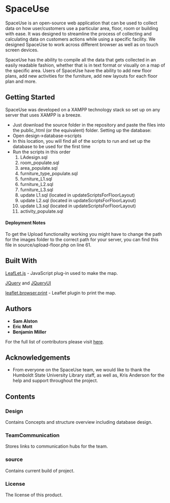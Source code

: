 # SpaceUse
SpaceUse is an open-source web application that can be used to collect data on how user/customers use a particular area, floor, room or building with ease. It was designed to streamline the process of collecting and calculating data on customers actions while using a specific facility. We designed SpaceUse to work across different browser as well as on touch screen devices.

SpaceUse has the ability to compile all the data that gets collected in an easily readable fashion, whether that is in text format or visually on a map of the specific area. Users of SpaceUse have the ability to add new floor plans, add new activities for the furniture, add new layouts for each floor plan and more. 

## Getting Started
SpaceUse was developed on a XAMPP technology stack so set up on any server that uses XAMPP is a breeze.
   - Just download the source folder in the repository and paste the files into the public_html (or the equivalent) folder. 
Setting up the database:
   - Open design->database->scripts
   - In this location, you will find all of the scripts to run and set up the database to be used for the first time
   - Run the scripts in this order
      1. LAdesign.sql
      2. room_populate.sql
      3. area_populate.sql
      4. furniture_type_populate.sql
      5. furniture_L1.sql
      6. furniture_L2.sql
      7. furniture_L3.sql
      8. update L1.sql (located in updateScriptsForFloorLayout)
      9. update L2.sql (located in updateScriptsForFloorLayout)
      10. update L3.sql (located in updateScriptsForFloorLayout)
      11. activity_populate.sql
 
#### Deployment Notes
To get the Upload functionality working you might have to change the path for the images folder to the correct path for your server, you can find this file in source/upload-floor.php on line 61.

## Built With
[LeafLet.js](https://leafletjs.com/) - JavaScript plug-in used to make the map.

[JQuery](https://jquery.com/) and [JQueryUI](https://jqueryui.com/)

[leaflet.browser.print](https://github.com/Igor-Vladyka/leaflet.browser.print) - Leaflet plugin to print the map.

## Authors
* **Sam Alston** 
* **Eric Mott**
* **Benjamin Miller**

For the full list of contributors please visit [here](https://github.com/LibrarySpaceUse/HSUSpaceUse/graphs/contributors).

## Acknowledgements
* From everyone on the SpaceUse team, we would like to thank the Humboldt State University Library staff, as well as, Kris Anderson for the help and support throughout the project.

## Contents

### Design
Contains Concepts and structure overview including database design.

### TeamCommunication
Stores links to communication hubs for the team.

### source
Contains current build of project.

### License
The license of this product.
